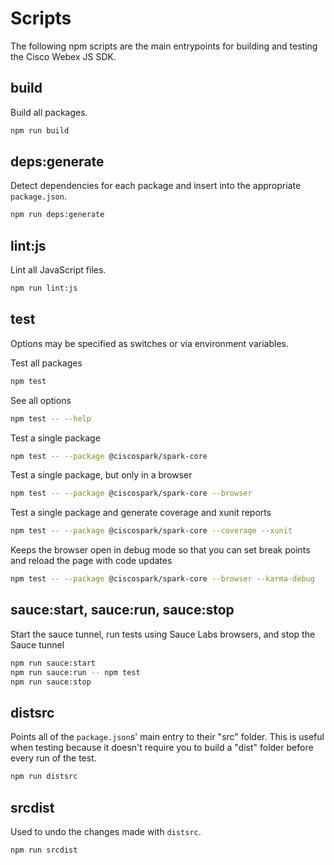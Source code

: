 # Scripts

The following npm scripts are the main entrypoints for building and testing the Cisco Webex JS SDK.

## build

Build all packages.

```bash
npm run build
```

## deps:generate

Detect dependencies for each package and insert into the appropriate `package.json`.

```bash
npm run deps:generate
```

## lint:js

Lint all JavaScript files.

```bash
npm run lint:js
```

## test

Options may be specified as switches or via environment variables.

Test all packages

```bash
npm test
```

See all options

```bash
npm test -- --help
```

Test a single package

```bash
npm test -- --package @ciscospark/spark-core
```

Test a single package, but only in a browser

```bash
npm test -- --package @ciscospark/spark-core --browser
```

Test a single package and generate coverage and xunit reports

```bash
npm test -- --package @ciscospark/spark-core --coverage --xunit
```

Keeps the browser open in debug mode so that you can set break points and reload the page with code updates

```bash
npm test -- --package @ciscospark/spark-core --browser --karma-debug
```

## sauce:start, sauce:run, sauce:stop

Start the sauce tunnel, run tests using Sauce Labs browsers, and stop the Sauce tunnel

```bash
npm run sauce:start
npm run sauce:run -- npm test
npm run sauce:stop
```

## distsrc

Points all of the `package.json`s' main entry to their "src" folder. This is useful when testing because it doesn't require you to build a "dist" folder before every run of the test.

```bash
npm run distsrc
```

## srcdist

Used to undo the changes made with `distsrc`.

```bash
npm run srcdist
```
